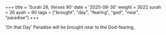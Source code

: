 +++
title = 'Surah 26, Verses 90'
date = '2025-08-30'
weight = 3022
surah = 26
ayah = 90
tags = ["brought", "day", "fearing", "god", "near", "paradise"]
+++

˹On that Day˺ Paradise will be brought near to the God-fearing,